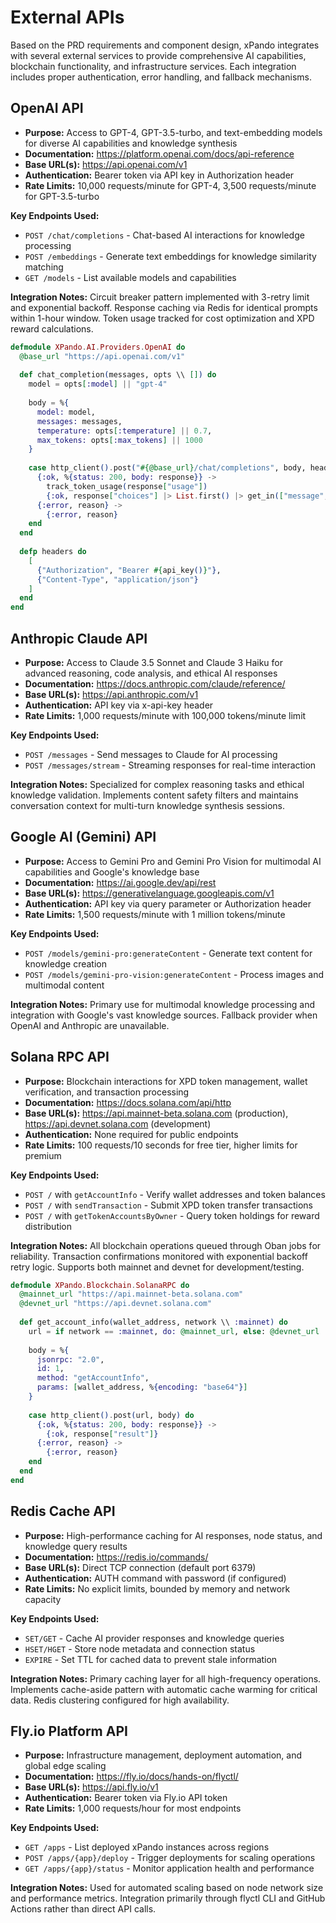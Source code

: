 # External APIs

Based on the PRD requirements and component design, xPando integrates with several external services to provide comprehensive AI capabilities, blockchain functionality, and infrastructure services. Each integration includes proper authentication, error handling, and fallback mechanisms.

## OpenAI API

- **Purpose:** Access to GPT-4, GPT-3.5-turbo, and text-embedding models for diverse AI capabilities and knowledge synthesis
- **Documentation:** https://platform.openai.com/docs/api-reference
- **Base URL(s):** https://api.openai.com/v1
- **Authentication:** Bearer token via API key in Authorization header
- **Rate Limits:** 10,000 requests/minute for GPT-4, 3,500 requests/minute for GPT-3.5-turbo

**Key Endpoints Used:**
- `POST /chat/completions` - Chat-based AI interactions for knowledge processing
- `POST /embeddings` - Generate text embeddings for knowledge similarity matching
- `GET /models` - List available models and capabilities

**Integration Notes:** Circuit breaker pattern implemented with 3-retry limit and exponential backoff. Response caching via Redis for identical prompts within 1-hour window. Token usage tracked for cost optimization and XPD reward calculations.

```elixir
defmodule XPando.AI.Providers.OpenAI do
  @base_url "https://api.openai.com/v1"
  
  def chat_completion(messages, opts \\ []) do
    model = opts[:model] || "gpt-4"
    
    body = %{
      model: model,
      messages: messages,
      temperature: opts[:temperature] || 0.7,
      max_tokens: opts[:max_tokens] || 1000
    }
    
    case http_client().post("#{@base_url}/chat/completions", body, headers()) do
      {:ok, %{status: 200, body: response}} -> 
        track_token_usage(response["usage"])
        {:ok, response["choices"] |> List.first() |> get_in(["message", "content"])}
      {:error, reason} -> 
        {:error, reason}
    end
  end
  
  defp headers do
    [
      {"Authorization", "Bearer #{api_key()}"},
      {"Content-Type", "application/json"}
    ]
  end
end
```

## Anthropic Claude API

- **Purpose:** Access to Claude 3.5 Sonnet and Claude 3 Haiku for advanced reasoning, code analysis, and ethical AI responses
- **Documentation:** https://docs.anthropic.com/claude/reference/
- **Base URL(s):** https://api.anthropic.com/v1
- **Authentication:** API key via x-api-key header
- **Rate Limits:** 1,000 requests/minute with 100,000 tokens/minute limit

**Key Endpoints Used:**
- `POST /messages` - Send messages to Claude for AI processing
- `POST /messages/stream` - Streaming responses for real-time interaction

**Integration Notes:** Specialized for complex reasoning tasks and ethical knowledge validation. Implements content safety filters and maintains conversation context for multi-turn knowledge synthesis sessions.

## Google AI (Gemini) API

- **Purpose:** Access to Gemini Pro and Gemini Pro Vision for multimodal AI capabilities and Google's knowledge base
- **Documentation:** https://ai.google.dev/api/rest
- **Base URL(s):** https://generativelanguage.googleapis.com/v1
- **Authentication:** API key via query parameter or Authorization header
- **Rate Limits:** 1,500 requests/minute with 1 million tokens/minute

**Key Endpoints Used:**
- `POST /models/gemini-pro:generateContent` - Generate text content for knowledge creation
- `POST /models/gemini-pro-vision:generateContent` - Process images and multimodal content

**Integration Notes:** Primary use for multimodal knowledge processing and integration with Google's vast knowledge sources. Fallback provider when OpenAI and Anthropic are unavailable.

## Solana RPC API

- **Purpose:** Blockchain interactions for XPD token management, wallet verification, and transaction processing
- **Documentation:** https://docs.solana.com/api/http
- **Base URL(s):** https://api.mainnet-beta.solana.com (production), https://api.devnet.solana.com (development)
- **Authentication:** None required for public endpoints
- **Rate Limits:** 100 requests/10 seconds for free tier, higher limits for premium

**Key Endpoints Used:**
- `POST /` with `getAccountInfo` - Verify wallet addresses and token balances
- `POST /` with `sendTransaction` - Submit XPD token transfer transactions
- `POST /` with `getTokenAccountsByOwner` - Query token holdings for reward distribution

**Integration Notes:** All blockchain operations queued through Oban jobs for reliability. Transaction confirmations monitored with exponential backoff retry logic. Supports both mainnet and devnet for development/testing.

```elixir
defmodule XPando.Blockchain.SolanaRPC do
  @mainnet_url "https://api.mainnet-beta.solana.com"
  @devnet_url "https://api.devnet.solana.com"
  
  def get_account_info(wallet_address, network \\ :mainnet) do
    url = if network == :mainnet, do: @mainnet_url, else: @devnet_url
    
    body = %{
      jsonrpc: "2.0",
      id: 1,
      method: "getAccountInfo",
      params: [wallet_address, %{encoding: "base64"}]
    }
    
    case http_client().post(url, body) do
      {:ok, %{status: 200, body: response}} ->
        {:ok, response["result"]}
      {:error, reason} ->
        {:error, reason}
    end
  end
end
```

## Redis Cache API

- **Purpose:** High-performance caching for AI responses, node status, and knowledge query results
- **Documentation:** https://redis.io/commands/
- **Base URL(s):** Direct TCP connection (default port 6379)
- **Authentication:** AUTH command with password (if configured)
- **Rate Limits:** No explicit limits, bounded by memory and network capacity

**Key Endpoints Used:**
- `SET/GET` - Cache AI provider responses and knowledge queries
- `HSET/HGET` - Store node metadata and connection status
- `EXPIRE` - Set TTL for cached data to prevent stale information

**Integration Notes:** Primary caching layer for all high-frequency operations. Implements cache-aside pattern with automatic cache warming for critical data. Redis clustering configured for high availability.

## Fly.io Platform API

- **Purpose:** Infrastructure management, deployment automation, and global edge scaling
- **Documentation:** https://fly.io/docs/hands-on/flyctl/
- **Base URL(s):** https://api.fly.io/v1
- **Authentication:** Bearer token via Fly.io API token
- **Rate Limits:** 1,000 requests/hour for most endpoints

**Key Endpoints Used:**
- `GET /apps` - List deployed xPando instances across regions
- `POST /apps/{app}/deploy` - Trigger deployments for scaling operations
- `GET /apps/{app}/status` - Monitor application health and performance

**Integration Notes:** Used for automated scaling based on node network size and performance metrics. Integration primarily through flyctl CLI and GitHub Actions rather than direct API calls.
